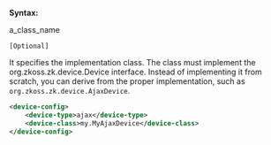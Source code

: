 **Syntax:**

<device-class>a_class_name</device-class>

`[Optional]`

It specifies the implementation class. The class must implement the
<javadoc type="interface">org.zkoss.zk.device.Device</javadoc>
interface. Instead of implementing it from scratch, you can derive from
the proper implementation, such as
`org.zkoss.zk.device.AjaxDevice`.

```xml
<device-config>
    <device-type>ajax</device-type>
    <device-class>my.MyAjaxDevice</device-class>
</device-config>
```


